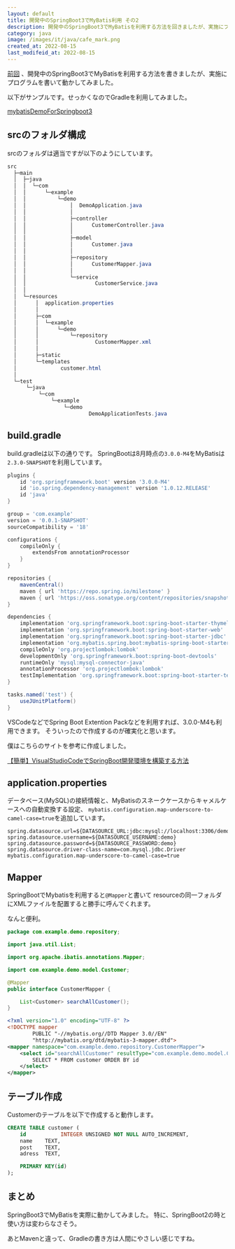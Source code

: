 ```yaml
---
layout: default
title: 開発中のSpringBoot3でMyBatis利用 その2
description: 開発中のSpringBoot3でMyBatisを利用する方法を回きましたが、実施にプログラムを書いて動かしてみました。
category: java
image: /images/it/java/cafe_mark.png
created_at: 2022-08-15
last_modifeid_at: 2022-08-15
---
```


[前回](https://mtaketani113.github.io/it/java/springBoot3WithMyBatis.html)
、開発中のSpringBoot3でMyBatisを利用する方法を書きましたが、実施にプログラムを書いて動かしてみました。

以下がサンプルです。せっかくなのでGradleを利用してみました。

[mybatisDemoForSpringboot3](https://github.com/mtaketani113/mybatisDemoForSpringboot3/tree/0.0.1)

## srcのフォルダ構成
srcのフォルダは適当ですが以下のようにしています。

```Java
src
  ├─main
  │  ├─java
  │  │  └─com
  │  │      └─example
  │  │          └─demo
  │  │              │  DemoApplication.java
  │  │              │
  │  │              ├─controller
  │  │              │      CustomerController.java
  │  │              │
  │  │              ├─model
  │  │              │      Customer.java
  │  │              │
  │  │              ├─repository
  │  │              │      CustomerMapper.java
  │  │              │
  │  │              └─service
  │  │                      CustomerService.java
  │  │
  │  └─resources
  │      │  application.properties
  │      │
  │      ├─com
  │      │  └─example
  │      │      └─demo
  │      │          └─repository
  │      │                  CustomerMapper.xml
  │      │
  │      ├─static
  │      └─templates
  │              customer.html
  │
  └─test
      └─java
          └─com
              └─example
                  └─demo
                          DemoApplicationTests.java
```

## build.gradle

build.gradleは以下の通りです。
SpringBootは8月時点の`3.0.0-M4`をMyBatisは`2.3.0-SNAPSHOT`を利用しています。

```Groovy
plugins {
	id 'org.springframework.boot' version '3.0.0-M4'
	id 'io.spring.dependency-management' version '1.0.12.RELEASE'
	id 'java'
}

group = 'com.example'
version = '0.0.1-SNAPSHOT'
sourceCompatibility = '18'

configurations {
	compileOnly {
		extendsFrom annotationProcessor
	}
}

repositories {
	mavenCentral()
	maven { url 'https://repo.spring.io/milestone' }
	maven { url 'https://oss.sonatype.org/content/repositories/snapshots' }
}

dependencies {
	implementation 'org.springframework.boot:spring-boot-starter-thymeleaf'
	implementation 'org.springframework.boot:spring-boot-starter-web'
	implementation 'org.springframework.boot:spring-boot-starter-jdbc'
	implementation 'org.mybatis.spring.boot:mybatis-spring-boot-starter:2.3.0-SNAPSHOT'
	compileOnly 'org.projectlombok:lombok'
	developmentOnly 'org.springframework.boot:spring-boot-devtools'
	runtimeOnly 'mysql:mysql-connector-java'
	annotationProcessor 'org.projectlombok:lombok'
	testImplementation 'org.springframework.boot:spring-boot-starter-test'
}

tasks.named('test') {
	useJUnitPlatform()
}
```

VSCodeなどでSpring Boot Extention Packなどを利用すれば、3.0.0-M4も利用できます。
そういったので作成するのが確実化と思います。

僕はこちらのサイトを参考に作成しました。

[【簡単】VisualStudioCodeでSpringBoot開発環境を構築する方法](https://blackbird-blog.com/vsc-springboot-start)

## application.properties

データベース(MySQL)の接続情報と、MyBatisのスネークケースからキャメルケースへの自動変換する設定、
`mybatis.configuration.map-underscore-to-camel-case=true`を追加しています。

```
spring.datasource.url=${DATASOURCE_URL:jdbc:mysql://localhost:3306/demo}
spring.datasource.username=${DATASOURCE_USERNAME:demo}
spring.datasource.password=${DATASOURCE_PASSWORD:demo}
spring.datasource.driver-class-name=com.mysql.jdbc.Driver
mybatis.configuration.map-underscore-to-camel-case=true
```

## Mapper

SpringBootでMybatisを利用すると`@Mapper`と書いて
resourceの同一フォルダにXMLファイルを配置すると勝手に呼んでくれます。

なんと便利。

```Java
package com.example.demo.repository;

import java.util.List;

import org.apache.ibatis.annotations.Mapper;

import com.example.demo.model.Customer;

@Mapper
public interface CustomerMapper {

    List<Customer> searchAllCustomer();
}
```

```Xml
<?xml version="1.0" encoding="UTF-8" ?>
<!DOCTYPE mapper
        PUBLIC "-//mybatis.org//DTD Mapper 3.0//EN"
        "http://mybatis.org/dtd/mybatis-3-mapper.dtd">
<mapper namespace="com.example.demo.repository.CustomerMapper">
    <select id="searchAllCustomer" resultType="com.example.demo.model.Customer">
        SELECT * FROM customer ORDER BY id
    </select>
</mapper>
```

## テーブル作成

Customerのテーブルを以下で作成すると動作します。

```Sql
CREATE TABLE customer (
    id           INTEGER UNSIGNED NOT NULL AUTO_INCREMENT,
    name    TEXT,
    post    TEXT,
    adress  TEXT,

    PRIMARY KEY(id)
);
```

## まとめ

SpringBoot3でMyBatisを実際に動かしてみました。
特に、SpringBoot2の時と使い方は変わらなさそう。

あとMavenと違って、Gradleの書き方は人間にやさしい感じですね。